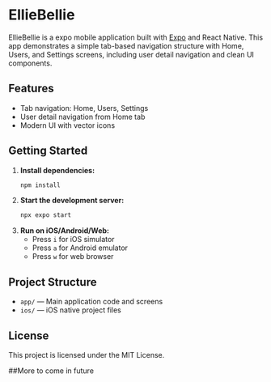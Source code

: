 # EllieBellie

EllieBellie is a expo mobile application built with [Expo](https://expo.dev/) and React Native. This app demonstrates a simple tab-based navigation structure with Home, Users, and Settings screens, including user detail navigation and clean UI components.

## Features
- Tab navigation: Home, Users, Settings
- User detail navigation from Home tab
- Modern UI with vector icons

## Getting Started

1. **Install dependencies:**
   ```bash
   npm install
   ```
2. **Start the development server:**
   ```bash
   npx expo start
   ```
3. **Run on iOS/Android/Web:**
   - Press `i` for iOS simulator
   - Press `a` for Android emulator
   - Press `w` for web browser

## Project Structure
- `app/` — Main application code and screens
- `ios/` — iOS native project files

## License

This project is licensed under the MIT License.

##More to come in future